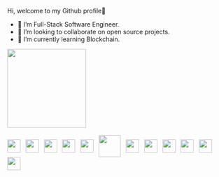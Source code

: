 Hi, welcome to my Github profile👋

-  🔭 I’m Full-Stack Software Engineer.
-  👯 I’m looking to collaborate on open source projects.
-  🌱 I’m currently learning Blockchain.

<div>
  <a href="https://github.com/erickestradapj">
      <img 
           height="180em" 
           src="https://github-readme-stats.vercel.app/api?username=erickestradapj&show_icons=true&theme=github_dark"/>
   </a>
</div>

<div style="display:inline_block"><br>
  <img align="center" height="30" with="40" src="https://cdn.jsdelivr.net/gh/devicons/devicon/icons/html5/html5-original.svg" /> &nbsp;
  <img align="center" height="30" with="40" src="https://cdn.jsdelivr.net/gh/devicons/devicon/icons/css3/css3-original.svg" /> &nbsp;
  <img align="center" height="30" with="40" src="https://cdn.jsdelivr.net/gh/devicons/devicon/icons/javascript/javascript-original.svg" /> &nbsp;
  <img align="center" height="30" with="40" src="https://cdn.jsdelivr.net/gh/devicons/devicon/icons/typescript/typescript-original.svg" /> &nbsp;
  <img align="center" height="30" with="40" src="https://cdn.jsdelivr.net/gh/devicons/devicon/icons/nodejs/nodejs-original.svg" /> &nbsp;
  <img align="center" height="50" with="60" src="https://cdn.jsdelivr.net/gh/devicons/devicon/icons/go/go-original-wordmark.svg" />  &nbsp;
  <img align="center" height="30" with="40" src="https://cdn.jsdelivr.net/gh/devicons/devicon/icons/angularjs/angularjs-plain.svg" /> &nbsp;
  <img align="center" height="30" with="40" src="https://cdn.jsdelivr.net/gh/devicons/devicon/icons/java/java-original.svg" /> &nbsp;
  <img align="center" height="30" with="40" src="https://cdn.jsdelivr.net/gh/devicons/devicon/icons/spring/spring-original.svg" /> &nbsp;
  <img align="center" height="30" with="40" src="https://cdn.jsdelivr.net/gh/devicons/devicon/icons/docker/docker-original.svg" /> &nbsp;
  <img align="center" height="30" with="40" src="https://cdn.jsdelivr.net/gh/devicons/devicon/icons/mysql/mysql-original.svg" /> &nbsp;
  <img align="center" height="30" with="40" src="https://cdn.jsdelivr.net/gh/devicons/devicon/icons/amazonwebservices/amazonwebservices-original.svg" /> &nbsp;
</div>
